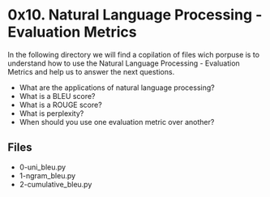 # 0x10. Natural Language Processing - Evaluation Metrics
In the following directory we will find a copilation of files wich porpuse is to understand how to use the Natural Language Processing - Evaluation Metrics and help us to answer the next questions.
-   What are the applications of natural language processing?
-   What is a BLEU score?
-   What is a ROUGE score?
-   What is perplexity?
-   When should you use one evaluation metric over another?
 ## Files
 - 0-uni_bleu.py
 - 1-ngram_bleu.py
 - 2-cumulative_bleu.py